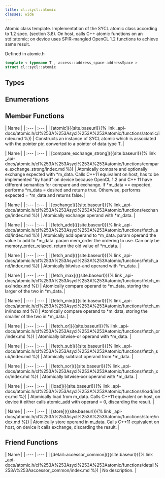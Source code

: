 ```yaml
---
title: cl::sycl::atomic
classes: wide
---
```



Atomic class template. Implementation of the SYCL atomic class according to 1.2 spec. (section 3.8). On host, calls C++ atomic functions on an std::atomic; on device uses SPIR-mangled OpenCL 1.2 functions to achieve same result.

Defined in atomic.h

```cpp
template < typename T , access::address_space addressSpace >
struct cl::sycl::atomic
```

## Types

## Enumerations

## Member Functions

  | Name |
| :--- | :--- |
| [atomic]({{site.baseurl}}{% link _api-docs/atomic.h/cl%253A%253Asycl%253A%253Aatomic/functions/atomic/index.md %}) | Constructs an instance of SYCL atomic which is associated with the pointer ptr, converted to a pointer of data type T.  |

  | Name |
| :--- | :--- |
| [compare\_exchange\_strong]({{site.baseurl}}{% link _api-docs/atomic.h/cl%253A%253Asycl%253A%253Aatomic/functions/compare_exchange_strong/index.md %}) | Atomically compare and optionally exchange expected with *m_data. Calls C++11 equivalent on host, has to be implemented "by hand" on device because OpenCL 1.2 and C++ 11 have different semantics for compare and exchange. If *m_data == expected, performs *m_data = desired and returns true. Otherwise, performs expected = *m_data and returns false.  |

  | Name |
| :--- | :--- |
| [exchange]({{site.baseurl}}{% link _api-docs/atomic.h/cl%253A%253Asycl%253A%253Aatomic/functions/exchange/index.md %}) | Atomically exchange operand with *m_data.  |

  | Name |
| :--- | :--- |
| [fetch\_add]({{site.baseurl}}{% link _api-docs/atomic.h/cl%253A%253Asycl%253A%253Aatomic/functions/fetch_add/index.md %}) | Atomically add operand to *m_data. param operand the value to add to *m_data. param mem_order the ordering to use. Can only be memory_order_relaxed. return the old value of *m_data.  |

  | Name |
| :--- | :--- |
| [fetch\_and]({{site.baseurl}}{% link _api-docs/atomic.h/cl%253A%253Asycl%253A%253Aatomic/functions/fetch_and/index.md %}) | Atomically bitwise-and operand with *m_data.  |

  | Name |
| :--- | :--- |
| [fetch\_max]({{site.baseurl}}{% link _api-docs/atomic.h/cl%253A%253Asycl%253A%253Aatomic/functions/fetch_max/index.md %}) | Atomically compare operand to *m_data, storing the larger of the two in *m_data.  |

  | Name |
| :--- | :--- |
| [fetch\_min]({{site.baseurl}}{% link _api-docs/atomic.h/cl%253A%253Asycl%253A%253Aatomic/functions/fetch_min/index.md %}) | Atomically compare operand to *m_data, storing the smaller of the two in *m_data.  |

  | Name |
| :--- | :--- |
| [fetch\_or]({{site.baseurl}}{% link _api-docs/atomic.h/cl%253A%253Asycl%253A%253Aatomic/functions/fetch_or/index.md %}) | Atomically bitwise-or operand with *m_data.  |

  | Name |
| :--- | :--- |
| [fetch\_sub]({{site.baseurl}}{% link _api-docs/atomic.h/cl%253A%253Asycl%253A%253Aatomic/functions/fetch_sub/index.md %}) | Atomically subtract operand from *m_data.  |

  | Name |
| :--- | :--- |
| [fetch\_xor]({{site.baseurl}}{% link _api-docs/atomic.h/cl%253A%253Asycl%253A%253Aatomic/functions/fetch_xor/index.md %}) | Atomically bitwise-xor operand with *m_data.  |

  | Name |
| :--- | :--- |
| [load]({{site.baseurl}}{% link _api-docs/atomic.h/cl%253A%253Asycl%253A%253Aatomic/functions/load/index.md %}) | Atomically load from m_data. Calls C++11 equivalent on host, on device it either calls atomic_add with operand = 0, discarding the result.  |

  | Name |
| :--- | :--- |
| [store]({{site.baseurl}}{% link _api-docs/atomic.h/cl%253A%253Asycl%253A%253Aatomic/functions/store/index.md %}) | Atomically store operand in m_data. Calls C++11 equivalent on host, on device it calls exchange, discarding the result.  |


## Friend Functions

  | Name |
| :--- | :--- |
| [detail::accessor\_common]({{site.baseurl}}{% link _api-docs/atomic.h/cl%253A%253Asycl%253A%253Aatomic/functions/detail%253A%253Aaccessor_common/index.md %}) | No description. |


